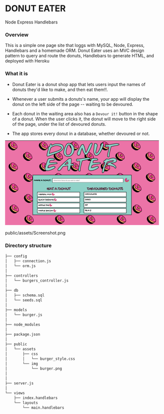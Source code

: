 # DONUT EATER

Node Express Handlebars

### Overview

This is a simple one page site that loggs with MySQL, Node, Express, Handlebars and a homemade ORM. Donut Eater uses an MVC design pattern to query and route the donuts, Handlebars to generate HTML, and deployed with Heroku


### What it is 

* Donut Eater is a donut shop app that lets users input the names of donuts they'd like to make, and then eat them!!.

* Whenever a user submits a donuts's name, your app will display the donut on the left side of the page -- waiting to be devoured.

* Each donut in the waiting area also has a `Devour it!` button in the shape of a donut. When the user clicks it, the donut will move to the right side of the page, under the list of devoured donuts. 

* The app stores every donut in a database, whether devoured or not.

![screenshot](public/assets/Screenshot.png)

public/assets/Screenshot.png


### Directory structure
```
├── config
│   ├── connection.js
│   └── orm.js
│ 
├── controllers
│   └── burgers_controller.js
│
├── db
│   ├── schema.sql
│   └── seeds.sql
│
├── models
│   └── burger.js
│ 
├── node_modules
│ 
├── package.json
│
├── public
│   └── assets
│       ├── css
│       │   └── burger_style.css
│       └── img
│           └── burger.png
│   
│
├── server.js
│
└── views
    ├── index.handlebars
    └── layouts
        └── main.handlebars
```
